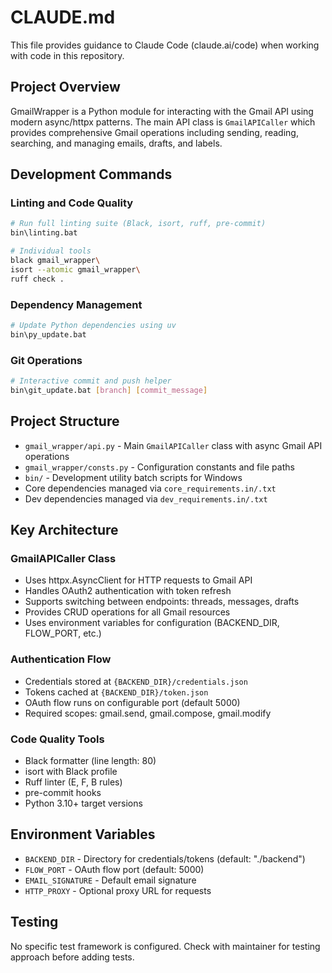 # CLAUDE.md

This file provides guidance to Claude Code (claude.ai/code) when working with code in this repository.

## Project Overview

GmailWrapper is a Python module for interacting with the Gmail API using modern async/httpx patterns. The main API class is `GmailAPICaller` which provides comprehensive Gmail operations including sending, reading, searching, and managing emails, drafts, and labels.

## Development Commands

### Linting and Code Quality
```bash
# Run full linting suite (Black, isort, ruff, pre-commit)
bin\linting.bat

# Individual tools
black gmail_wrapper\
isort --atomic gmail_wrapper\
ruff check .
```

### Dependency Management
```bash
# Update Python dependencies using uv
bin\py_update.bat
```

### Git Operations  
```bash
# Interactive commit and push helper
bin\git_update.bat [branch] [commit_message]
```

## Project Structure

- `gmail_wrapper/api.py` - Main `GmailAPICaller` class with async Gmail API operations
- `gmail_wrapper/consts.py` - Configuration constants and file paths
- `bin/` - Development utility batch scripts for Windows
- Core dependencies managed via `core_requirements.in/.txt`
- Dev dependencies managed via `dev_requirements.in/.txt` 

## Key Architecture

### GmailAPICaller Class
- Uses httpx.AsyncClient for HTTP requests to Gmail API
- Handles OAuth2 authentication with token refresh
- Supports switching between endpoints: threads, messages, drafts
- Provides CRUD operations for all Gmail resources
- Uses environment variables for configuration (BACKEND_DIR, FLOW_PORT, etc.)

### Authentication Flow
- Credentials stored at `{BACKEND_DIR}/credentials.json` 
- Tokens cached at `{BACKEND_DIR}/token.json`
- OAuth flow runs on configurable port (default 5000)
- Required scopes: gmail.send, gmail.compose, gmail.modify

### Code Quality Tools
- Black formatter (line length: 80)
- isort with Black profile
- Ruff linter (E, F, B rules)
- pre-commit hooks
- Python 3.10+ target versions

## Environment Variables

- `BACKEND_DIR` - Directory for credentials/tokens (default: "./backend")
- `FLOW_PORT` - OAuth flow port (default: 5000)  
- `EMAIL_SIGNATURE` - Default email signature
- `HTTP_PROXY` - Optional proxy URL for requests

## Testing

No specific test framework is configured. Check with maintainer for testing approach before adding tests.